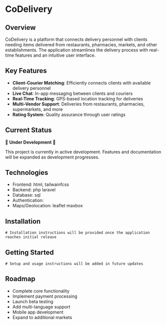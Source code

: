 # CoDelivery

## Overview
CoDelivery is a platform that connects delivery personnel with clients needing items delivered from restaurants, pharmacies, markets, and other establishments. The application streamlines the delivery process with real-time features and an intuitive user interface.

## Key Features
- **Client-Courier Matching**: Efficiently connects clients with available delivery personnel
- **Live Chat**: In-app messaging between clients and couriers
- **Real-Time Tracking**: GPS-based location tracking for deliveries
- **Multi-Vendor Support**: Deliveries from restaurants, pharmacies, supermarkets, and more
- **Rating System**: Quality assurance through user ratings

## Current Status
🚧 **Under Development** 🚧

This project is currently in active development. Features and documentation will be expanded as development progresses.

## Technologies
- Frontend: html, tailwainfcss
- Backend: php laravel
- Database: sql
- Authentication: 
- Maps/Geolocation: leaflet maxbox

## Installation
```
# Installation instructions will be provided once the application reaches initial release
```

## Getting Started
```
# Setup and usage instructions will be added in future updates
```

## Roadmap
- Complete core functionality
- Implement payment processing
- Launch beta testing
- Add multi-language support
- Mobile app development
- Expand to additional markets

